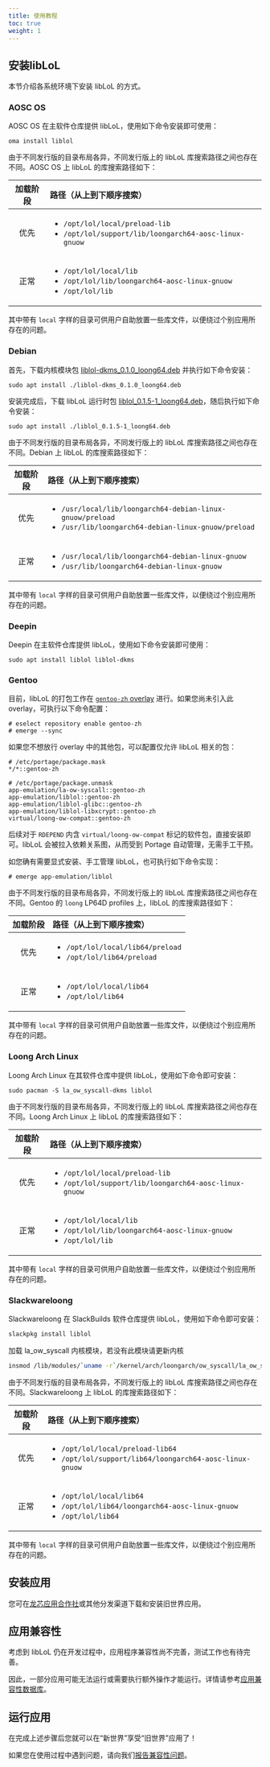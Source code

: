 ```yaml
---
title: 使用教程
toc: true
weight: 1
---
```


## 安装libLoL

本节介绍各系统环境下安装 libLoL 的方式。

### AOSC OS

AOSC OS 在主软件仓库提供 libLoL，使用如下命令安装即可使用：

```
oma install liblol
```

由于不同发行版的目录布局各异，不同发行版上的 libLoL 库搜索路径之间也存在不同。AOSC OS 上 libLoL 的库搜索路径如下：

<!-- see https://github.com/AOSC-Dev/liblol/blob/v0.1.5_pre6/autobuild/build -->

|加载阶段|路径（从上到下顺序搜索）|
|:------:|:---|
|优先|<ul><li><code>/opt/lol/local/preload-lib</code></li><li><code>/opt/lol/support/lib/loongarch64-aosc-linux-gnuow</code></li></ul>|
|正常|<ul><li><code>/opt/lol/local/lib</code></li><li><code>/opt/lol/lib/loongarch64-aosc-linux-gnuow</code></li><li><code>/opt/lol/lib</code></li></ul>|

其中带有 `local` 字样的目录可供用户自助放置一些库文件，以便绕过个别应用所存在的问题。

### Debian

首先，下载内核模块包 [liblol-dkms_0.1.0_loong64.deb](https://github.com/AOSC-Dev/la_ow_syscall/releases/download/debian%2F0.1.0/liblol-dkms_0.1.0_loong64.deb) 并执行如下命令安装：

```
sudo apt install ./liblol-dkms_0.1.0_loong64.deb
```

安装完成后，下载 libLoL 运行时包 [liblol_0.1.5-1_loong64.deb](https://github.com/AOSC-Dev/liblol/releases/download/debian%2Fv0.1.5-1/liblol_0.1.5-1_loong64.deb)，随后执行如下命令安装：

```
sudo apt install ./liblol_0.1.5-1_loong64.deb
```

由于不同发行版的目录布局各异，不同发行版上的 libLoL 库搜索路径之间也存在不同。Debian 上 libLoL 的库搜索路径如下：

<!-- see https://github.com/AOSC-Dev/liblol/blob/debian/v0.1.5_pre6-1/debian/rules -->

|加载阶段|路径（从上到下顺序搜索）|
|:------:|:---|
|优先|<ul><li><code>/usr/local/lib/loongarch64-debian-linux-gnuow/preload</code></li><li><code>/usr/lib/loongarch64-debian-linux-gnuow/preload</code></li></ul>|
|正常|<ul><li><code>/usr/local/lib/loongarch64-debian-linux-gnuow</code></li><li><code>/usr/lib/loongarch64-debian-linux-gnuow</code></li></ul>|

其中带有 `local` 字样的目录可供用户自助放置一些库文件，以便绕过个别应用所存在的问题。

### Deepin

Deepin 在主软件仓库提供 libLoL，使用如下命令安装即可使用：

```
sudo apt install liblol liblol-dkms
```

### Gentoo

目前，libLoL 的打包工作在 [`gentoo-zh` overlay](https://github.com/microcai/gentoo-zh)
进行。如果您尚未引入此 overlay，可执行以下命令配置：

```shell-session
# eselect repository enable gentoo-zh
# emerge --sync
```

如果您不想放行 overlay 中的其他包，可以配置仅允许 libLoL 相关的包：

```
# /etc/portage/package.mask
*/*::gentoo-zh

# /etc/portage/package.unmask
app-emulation/la-ow-syscall::gentoo-zh
app-emulation/liblol::gentoo-zh
app-emulation/liblol-glibc::gentoo-zh
app-emulation/liblol-libxcrypt::gentoo-zh
virtual/loong-ow-compat::gentoo-zh
```

后续对于 `RDEPEND` 内含 `virtual/loong-ow-compat` 标记的软件包，直接安装即可。libLoL
会被拉入依赖关系图，从而受到 Portage 自动管理，无需手工干预。

如您确有需要显式安装、手工管理 libLoL，也可执行如下命令实现：

```shell-session
# emerge app-emulation/liblol
```

由于不同发行版的目录布局各异，不同发行版上的 libLoL 库搜索路径之间也存在不同。Gentoo
的 `loong` LP64D profiles 上，libLoL 的库搜索路径如下：

|加载阶段|路径（从上到下顺序搜索）|
|:------:|:---|
|优先|<ul><li><code>/opt/lol/local/lib64/preload</code></li><li><code>/opt/lol/lib64/preload</code></li></ul>|
|正常|<ul><li><code>/opt/lol/local/lib64</code></li><li><code>/opt/lol/lib64</code></li></ul>|

其中带有 `local` 字样的目录可供用户自助放置一些库文件，以便绕过个别应用所存在的问题。

### Loong Arch Linux

Loong Arch Linux 在其软件仓库中提供 libLoL，使用如下命令即可安装：

```
sudo pacman -S la_ow_syscall-dkms liblol
```

由于不同发行版的目录布局各异，不同发行版上的 libLoL 库搜索路径之间也存在不同。Loong Arch Linux 上 libLoL 的库搜索路径如下：

<!-- see https://github.com/loongarchlinux/laur/blob/69696a07a29c270f19def53e985e98fe25949ee1/liblol/PKGBUILD -->

|加载阶段|路径（从上到下顺序搜索）|
|:------:|:---|
|优先|<ul><li><code>/opt/lol/local/preload-lib</code></li><li><code>/opt/lol/support/lib/loongarch64-aosc-linux-gnuow</code></li></ul>|
|正常|<ul><li><code>/opt/lol/local/lib</code></li><li><code>/opt/lol/lib/loongarch64-aosc-linux-gnuow</code></li><li><code>/opt/lol/lib</code></li></ul>|

其中带有 `local` 字样的目录可供用户自助放置一些库文件，以便绕过个别应用所存在的问题。

### Slackwareloong

Slackwareloong 在 SlackBuilds 软件仓库提供 libLoL，使用如下命令即可安装：

```bash
slackpkg install liblol

```

加载 la_ow_syscall 内核模块，若没有此模块请更新内核

```bash
insmod /lib/modules/`uname -r`/kernel/arch/loongarch/ow_syscall/la_ow_syscall.ko
```

由于不同发行版的目录布局各异，不同发行版上的 libLoL 库搜索路径之间也存在不同。Slackwareloong 上 libLoL 的库搜索路径如下：

|加载阶段|路径（从上到下顺序搜索）|
|:------:|:---|
|优先|<ul><li><code>/opt/lol/local/preload-lib64</code></li><li><code>/opt/lol/support/lib64/loongarch64-aosc-linux-gnuow</code></li></ul>|
|正常|<ul><li><code>/opt/lol/local/lib64</code></li><li><code>/opt/lol/lib64/loongarch64-aosc-linux-gnuow</code></li><li><code>/opt/lol/lib64</code></li></ul>|

其中带有 `local` 字样的目录可供用户自助放置一些库文件，以便绕过个别应用所存在的问题。

## 安装应用

您可在[龙芯应用合作社](http://app.loongapps.cn/#/home)或其他分发渠道下载和安装旧世界应用。

## 应用兼容性

考虑到 libLoL 仍在开发过程中，应用程序兼容性尚不完善，测试工作也有待完善。

因此，一部分应用可能无法运行或需要执行额外操作才能运行。详情请参考[应用兼容性数据库](/docs/apps)。

## 运行应用

在完成上述步骤后您就可以在“新世界”享受“旧世界”应用了！

如果您在使用过程中遇到问题，请向我们[报告兼容性问题](/docs/report/)。
